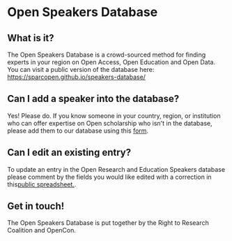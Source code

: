 # Open Speakers Database

## What is it? 
The Open Speakers Database is a crowd-sourced method for finding experts in your region on Open Access, Open Education and Open Data. You can visit a public version of the database here: https://sparcopen.github.io/speakers-database/

## Can I add a speaker into the database? 
Yes! Please do. If you know someone in your country, region, or institution who can offer expertise on Open scholarship who isn't in the database, please add them to our database using this [form](https://docs.google.com/forms/d/e/1FAIpQLSeFG9BLCOu21NfxbDjmzK7NThDWiRs7GjnLaFmLUXEkZU16jg/viewform?usp=sf_link).

## Can I edit an existing entry? 
To update an entry in the Open Research and Education Speakers database please comment by the fields you would like edited with a correction in this[public spreadsheet.](https://docs.google.com/spreadsheets/d/1AoxVH_4ijjw7ESc3xu1Sc6vPTCpc3Eyr_IaIo8rZ5o4/edit?usp=sharing).

## Get in touch!
The Open Speakers Database is put together by the Right to Research Coalition and OpenCon.



